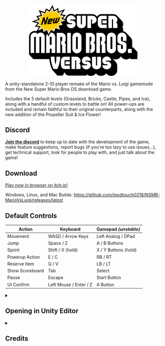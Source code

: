 <a href="https://ipodtouch0218.itch.io/nsmb-mariovsluigi">
  <p align="center">
    <img src="https://raw.githubusercontent.com/ipodtouch0218/NSMB-MarioVsLuigi/master/Assets/Sprites/UI/Menu/Title.png?raw=true" alt="NSMB-MarioVsLuigi Logo" width="350px">
  </p>
</a>

A unity-standalone 2-10 player remake of the Mario vs. Luigi gamemode from the New Super Mario Bros DS download game. 

Includes the 5 default levels (Grassland, Bricks, Castle, Pipes, and Ice), along with a handful of custom levels to battle on! 
All power-ups are included and remain faithful to their original counterparts, along with the new addition of the Propeller Suit & Ice Flower!

## Discord
[**Join the discord**](https://discord.gg/dgKVaUKpj5) to keep up to date with the development of the game, make feature suggestions, report bugs (if you're too lazy to use issues...), get technical support, look for people to play with, and just talk about the game!

## Download

[Play now in browser on itch.io!](https://ipodtouch0218.itch.io/nsmb-mariovsluigi)

Windows, Linux, and Mac Builds: https://github.com/ipodtouch0218/NSMB-MarioVsLuigi/releases/latest

## Default Controls
| Action | Keyboard | Gamepad *(unstable)* |
| --- | --- | --- |
| Movement | WASD / Arrow Keys | Left Analog / DPad |
| Jump | Space / Z | A / B Buttons |
| Sprint | Shift / X (hold) | X / Y Buttons (hold) |
| Powerup Action | E / C | RB / RT |
| Reserve Item | Q / V | LB / LT |
| Show Scoreboard | Tab | Select |
| Pause | Escape | Start Button |
| UI Confirm | Left Mouse / Enter / Z | A Button |

<details>
  <summary><h2>Opening in Unity Editor</h2></summary>

1. Install Unity 2022.2.9f1 (or newer) via Unity Hub (Installs > Install Editor > Scroll to bottom, if you do not see the version of your choice here, switch to the "Archive" tab and open the "download archive" link)
2. Download and install [git](https://git-scm.com/downloads). Do NOT use the .zip download, as it will cause errors within Unity.
3. Open Command Prompt (Windows) or Terminal (MacOS / Linux)
4. Navigate to the folder you want the source code to be in using `cd <path>`. For example, `cd %USERPROFILE%\Documents` will save it in My Documents.
5. Clone the repository by running `git clone https://github.com/ipodtouch0218/NSMB-MarioVsLuigi.git` in the Command Prompt / Terminal
  - Optionally, [fork the repository](https://github.com/ipodtouch0218/NSMB-MarioVsLuigi/fork)
6. Open the project in Unity Hub (gray "Open" button in top right)
7. Change the Unity Editor to use your computer's platform in File > Build Settings
8. Create a build using "Build and Run" inside File > Build Settings, or Ctrl+B

</details>
<details>
  <summary><h2>Credits</h2></summary>

### Original Content:
* New Super Mario Bros.
* New Super Mario Bros. Wii
* Super Mario Maker 2

### Contributors:
* [Amy54Desu](https://github.com/Amy54Desu)
* [AtwerJ](https://github.com/AtwerJ)
* [AutumnLeafy](https://github.com/AutumnLeafy)
* [CubbyCrazes](https://github.com/CubbyCrazes)
* [GithubSPerez](https://github.com/GithubSPerez)
* GradedWarrior
* [Jeffjewett27](https://github.com/Jeffjewett27)
* [kittenchilly](https://github.com/kittenchilly)
* [Kraken](https://github.com/KrakHub)
* [mindnomad](https://github.com/mindnomad)
* [Pordrack](https://github.com/Pordrack)
* [skarph](https://github.com/skarph)
* [Skillz](https://github.com/Skillz808)
* [ShadowWalker13](https://github.com/ShadowWalker13)
* [TheMoogle](https://github.com/TheMoogle)
* [Tombuntu](https://github.com/ReXiSp)
* [VLC](https://github.com/vlcoo)
* [Zest](https://github.com/zestydevy)

### Music:
* CubbyCrazes
* [RENREN](https://mistajub.bandcamp.com/)
* LiamNayru
* vincells

### Translators:
* 3UP
* Akselai
* AtwerJ
* Bilhal
* Cecilia
* Davo
* Filipianosol
* Flandre Scarlet
* Flichka
* Freeze
* HatsuneMiku
* haywireghost
* HD Erick Games
* Hyruyoshi
* Iketarou
* Kate Karui
* Lyroy The Toad
* marbo
* Mark19
* MasterMindo
* Med Animations
* miyavmeow
* Mr-STF
* ossdekasaihassei
* Shadow_Walker13
* Snick, It's Him.
* Thebababois369
* Tombuntu
* vlco_o

### QA Testing:
* AutumnLeaf
* CubbyCrazes
* Fawndue
* Grape
* mindnomad
* Shadow_Walker13
* TheCyVap

### Level Design:
* AtwerJ
* AutumnLeaf
* mindnomad
* Skarph
* TheCyVap
 
### Asset Rips:
* A Refracted Swindler (UI)
* Clougo (Tiles)
* CubbyCrazes (Sound)
* Demon2Warrior (Background)
* Double S (Models)
* Guywah (Fonts)
* Hiccup (Tiles)
* Jouv (Tiles)
* KartMakerBrosU (Models)
* Keira (Background)
* Luke Hackett (Sound)
* LukeWarnut (Sound)
* mindnomad (Tiles/Sound)
* Mr. C (Enemies)
* Mr-SUGOI (Tiles)
* Ohthatguy (Background)
* Poudink (Tiles)
* Ragey (Enemies)
* Skarph (Models/Sound)
* Someone (Tiles)
* Symbolcom (Tiles/Enemies)
* Techokami (Enemies)
* TeridaxXD001 (Models)
* Treeki (UI)
* VentureSonic (Background)

</details>

